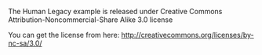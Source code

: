 The Human Legacy example is released under Creative Commons Attribution-Noncommercial-Share Alike 3.0 license

You can get the license from here: http://creativecommons.org/licenses/by-nc-sa/3.0/
